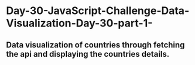 ﻿# Day-30-JavaScript-Challenge-Data-Visualization-Day-30-part-1-

## Data visualization of countries through fetching the api and displaying the countries details. 

